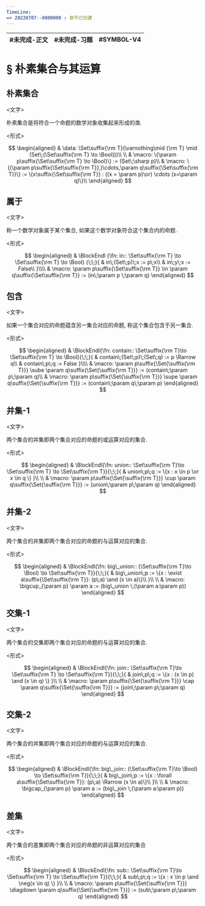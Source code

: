 ```yaml
---
TimeLine: 
=> 20220707--0000000 : 章节已创建
---
```

| #未完成-正文 | #未完成-习题 | #SYMBOL-V4 | 
| ------------ | ------------ | ---------- |

# § 朴素集合与其运算

## 朴素集合

\<文字\>

朴素集合是将符合一个命题的数学对象收集起来形成的类. 

\<形式\>

$$
\begin{aligned}
& \data: \Set\suffix{\rm T}(\varnothing\mid {\rm T} \mid (Set\;(\Set\suffix{\rm T} \to \Bool)))\\
\\
& \macro: \{\param p\suffix{\Set\suffix{\rm T} \to \Bool}\} := (Set\;\sharp p)\\
& \macro: \{(\param p\suffix{\Set\suffix{\rm T}},)\cdots,\param q\suffix{\Set\suffix{\rm T}}\} := \{x\suffix{\Set\suffix{\rm T}} : ((x = \param p)\or) \cdots (x=\param q)\}\\
\end{aligned}
$$

## 属于

\<文字\>

称一个数学对象属于某个集合, 如果这个数学对象符合这个集合内的命题. 

\<形式\>

$$
\begin{aligned}
& \BlockEndl
{\fn: in:: \Set\suffix{\rm T} \to \Set\suffix{\rm T} \to \Bool}
{\;\;}{
    & in\;(Set\;p)\;x := p\;x\\
    & in\;y\;x := False\\
}\\\\
& \macro: \param p\suffix{\Set\suffix{\rm T}} \in \param q\suffix{\Set\suffix{\rm T}} := (in\;\param p \;\param q)
\end{aligned}
$$

## 包含

\<文字\>

如果一个集合对应的命题蕴含另一集合对应的命题, 称这个集合包含于另一集合. 

\<形式\>

$$
\begin{aligned}
& \BlockEndl{\fn: contain:: \Set\suffix{\rm T}\to \Set\suffix{\rm T} \to \Bool}{\;\;}{
    & contain\;(Set\;p)\;(Set\;q) := p \Rarrow q\\
    & contain\;p\;q := False
}\\\\
& \macro: \param p\suffix{\Set{\suffix{\rm T}}} \sube \param q\suffix{\Set{\suffix{\rm T}}} := (contain\;\param p\;\param q)\\
& \macro: \param p\suffix{\Set{\suffix{\rm T}}} \supe \param q\suffix{\Set{\suffix{\rm T}}} := (contain\;\param q\;\param p)
\end{aligned}
$$

## 并集-1

\<文字\>

两个集合的并集即两个集合对应的命题的或运算对应的集合. 

\<形式\>

$$
\begin{aligned}
& \BlockEndl{\fn: union:: \Set\suffix{\rm T}\to \Set\suffix{\rm T} \to \Set\suffix{\rm T}}{\;\;}{
    & union\;p\;q := \{x : x \in p \or x \in q \}
}\\
\\
& \macro: \param p\suffix{\Set{\suffix{\rm T}}} \cup \param q\suffix{\Set{\suffix{\rm T}}}
:= (union\;\param p\;\param q)
\end{aligned}
$$


## 并集-2

\<文字\>

两个集合的并集即两个集合对应的命题的与运算对应的集合. 

\<形式\>

$$
\begin{aligned}
& \BlockEndl{\fn: big\_union:: (\Set\suffix{\rm T}\to \Bool) \to \Set\suffix{\rm T}}{\;\;}{
    & big\_union\;p := \{x : \exist a\suffix{\Set\suffix{\rm T}}: (p\;a) \and (x \in a)\}\\
}\\
\\
& \macro: \bigcup_{\param p} \param a := (big\_union \;(\param a:\param p))
\end{aligned}
$$

## 交集-1

\<文字\>

两个集合的交集即两个集合对应的命题的与运算对应的集合. 

\<形式\>

$$
\begin{aligned}
& \BlockEndl{\fn: join:: \Set\suffix{\rm T}\to \Set\suffix{\rm T} \to \Set\suffix{\rm T}}{\;\;}{
    &  join\;p\;q := \{x : (x \in p) \and (x \in q) \}
}\\
\\
& \macro: \param p\suffix{\Set{\suffix{\rm T}}} \cap \param q\suffix{\Set{\suffix{\rm T}}}
:= (join\;\param p\;\param q)
\end{aligned}
$$

## 交集-2

\<文字\>

两个集合的并集即两个集合对应的命题的与运算对应的集合. 

\<形式\>

$$
\begin{aligned}
& \BlockEndl{\fn: big\_join:: (\Set\suffix{\rm T}\to \Bool) \to \Set\suffix{\rm T}}{\;\;}{
    & big\_join\;p := \{x : \forall a\suffix{\Set\suffix{\rm T}}: (p\;a) \Rarrow (x \in a)\}\\
}\\
\\
& \macro: \bigcap_{\param p} \param a := (big\_join \;(\param a:\param p))
\end{aligned}
$$

## 差集

\<文字\>

两个集合的差集即两个集合对应的命题的非运算对应的集合

\<形式\>

$$
\begin{aligned}
& \BlockEndl{\fn: sub:: \Set\suffix{\rm T}\to \Set\suffix{\rm T} \to \Set\suffix{\rm T}}{\;\;}{
    & sub\;p\;q := \{x : x \in p \and \neg(x \in q) \}
}\\
\\
& \macro: \param p\suffix{\Set{\suffix{\rm T}}} \diagdown \param q\suffix{\Set{\suffix{\rm T}}}
:= (sub\;\param p\;\param q)
\end{aligned}
$$

